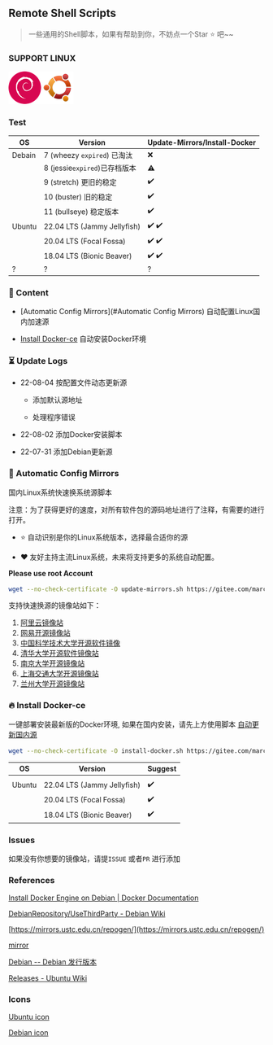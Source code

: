 ## Remote Shell Scripts

> 一些通用的Shell脚本，如果有帮助到你，不妨点一个Star :star: 吧~~

### SUPPORT LINUX

![](./icons/debian.png)![](./icons/ubuntu.png)

### Test

| OS     | Version                     | Update-Mirrors/Install-Docker         |
| ------ | --------------------------- | ------------------------------------- |
| Debain | 7 (wheezy `expired`) 已淘汰    | :x:                                   |
|        | 8 (jessie`expired`)已存档版本    | :warning:                             |
|        | 9 (stretch) 更旧的稳定           | :heavy_check_mark:                    |
|        | 10 (buster) 旧的稳定            | :heavy_check_mark:                    |
|        | 11 (bullseye) 稳定版本          | :heavy_check_mark:                    |
| Ubuntu | 22.04 LTS (Jammy Jellyfish) | :heavy_check_mark: :heavy_check_mark: |
|        | 20.04 LTS (Focal Fossa)     | :heavy_check_mark: :heavy_check_mark: |
|        | 18.04 LTS (Bionic Beaver)   | :heavy_check_mark: :heavy_check_mark: |
| ?      | ?                           | ?                                     |

### :bookmark_tabs: Content

- [Automatic Config Mirrors](#Automatic Config Mirrors) 自动配置Linux国内加速源

- [Install Docker-ce]() 自动安装Docker环境

### :hourglass_flowing_sand: Update Logs

- 22-08-04 按配置文件动态更新源
  
  - 添加默认源地址
  
  - 处理程序错误

- 22-08-02 添加Docker安装脚本

- 22-07-31 添加Debian更新源

### :checkered_flag: Automatic Config Mirrors

国内Linux系统快速换系统源脚本

注意：为了获得更好的速度，对所有软件包的源码地址进行了注释，有需要的进行打开。

- :star: 自动识别是你的Linux系统版本，选择最合适你的源

- :heart: 友好主持主流Linux系统，未来将支持更多的系统自动配置。

**Please use root Account**

```bash
wget --no-check-certificate -O update-mirrors.sh https://gitee.com/marchocode/shell/raw/master/update-mirrors.sh && bash update-mirrors.sh
```

支持快速换源的镜像站如下：

1. [阿里云镜像站](https://mirrors.aliyun.com)
2. [网易开源镜像站](https://mirrors.163.com)
3. [中国科学技术大学开源软件镜像](https://mirrors.ustc.edu.cn)
4. [清华大学开源软件镜像站](https://mirrors.tuna.tsinghua.edu.cn)
5. [南京大学开源镜像站](https://mirror.nju.edu.cn)
6. [上海交通大学开源镜像站](https://mirror.sjtu.edu.cn)
7. [兰州大学开源镜像站](https://mirror.lzu.edu.cn)

### :fire: Install Docker-ce

一键部署安装最新版的Docker环境, 如果在国内安装，请先上方使用脚本 [自动更新国内源]()

```bash
wget --no-check-certificate -O install-docker.sh https://gitee.com/marchocode/shell/raw/master/install-docker.sh && bash install-docker.sh
```

| OS     | Version                     | Suggest            |
| ------ | --------------------------- | ------------------ |
|        |                             |                    |
| Ubuntu | 22.04 LTS (Jammy Jellyfish) | :heavy_check_mark: |
|        | 20.04 LTS (Focal Fossa)     | :heavy_check_mark: |
|        | 18.04 LTS (Bionic Beaver)   | :heavy_check_mark: |

### Issues

如果没有你想要的镜像站，请提`ISSUE` 或者`PR` 进行添加

### References

[Install Docker Engine on Debian | Docker Documentation](https://docs.docker.com/engine/install/debian/)

[DebianRepository/UseThirdParty - Debian Wiki](https://wiki.debian.org/DebianRepository/UseThirdParty)

[https://mirrors.ustc.edu.cn/repogen/](https://mirrors.ustc.edu.cn/repogen/)

[mirror](https://www.debian.org/mirror/sponsors.zh-cn.html)

[Debian -- Debian 发行版本](https://www.debian.org/releases/)

[Releases - Ubuntu Wiki](https://wiki.ubuntu.com/Releases)

### Icons

[Ubuntu icon](https://www.shareicon.net/ubuntu-194940)

[Debian icon](https://www.shareicon.net/debian-101872)